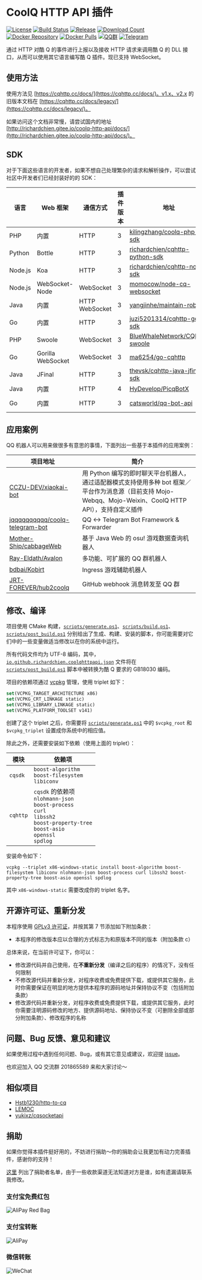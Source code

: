 # CoolQ HTTP API 插件

[![License](https://img.shields.io/badge/license-GPLv3-blue.svg)](https://raw.githubusercontent.com/richardchien/coolq-http-api/master/LICENSE)
[![Build Status](https://travis-ci.org/richardchien/coolq-http-api.svg)](https://travis-ci.org/richardchien/coolq-http-api)
[![Release](https://img.shields.io/github/release/richardchien/coolq-http-api.svg)](https://github.com/richardchien/coolq-http-api/releases)
[![Download Count](https://img.shields.io/github/downloads/richardchien/coolq-http-api/total.svg)](https://github.com/richardchien/coolq-http-api/releases)
[![Docker Repository](https://img.shields.io/badge/docker-richardchien/cqhttp-blue.svg)](https://hub.docker.com/r/richardchien/cqhttp/)
[![Docker Pulls](https://img.shields.io/docker/pulls/richardchien/cqhttp.svg)](https://hub.docker.com/r/richardchien/cqhttp/)
[![QQ群](https://img.shields.io/badge/qq%E7%BE%A4-201865589-orange.svg)](https://jq.qq.com/?_wv=1027&k=5Euplde)
[![Telegram](https://img.shields.io/badge/telegram-chat-blue.svg)](https://t.me/cqhttp)

通过 HTTP 对酷 Q 的事件进行上报以及接收 HTTP 请求来调用酷 Q 的 DLL 接口，从而可以使用其它语言编写酷 Q 插件。现已支持 WebSocket。

## 使用方法

使用方法见 [https://cqhttp.cc/docs/](https://cqhttp.cc/docs/)。v1.x、v2.x 的旧版本文档在 [https://cqhttp.cc/docs/legacy/](https://cqhttp.cc/docs/legacy/)。

如果访问这个文档非常慢，请尝试国内的地址 [http://richardchien.gitee.io/coolq-http-api/docs/](http://richardchien.gitee.io/coolq-http-api/docs/)。

## SDK

对于下面这些语言的开发者，如果不想自己处理繁杂的请求和解析操作，可以尝试社区中开发者们已经封装好的的 SDK：

| 语言 | Web 框架 | 通信方式 | 插件版本 | 地址 | 作者 |
| --- | ------- | ------- | ------- | --- | ---- |
| PHP | 内置 | HTTP | 3 | [kilingzhang/coolq-php-sdk](https://github.com/kilingzhang/coolq-php-sdk) | kilingzhang |
| Python | Bottle | HTTP | 3 | [richardchien/cqhttp-python-sdk](https://github.com/richardchien/cqhttp-python-sdk) | richardchien |
| Node.js | Koa | HTTP | 3 | [richardchien/cqhttp-node-sdk](https://github.com/richardchien/cqhttp-node-sdk) | richardchien |
| Node.js | WebSocket-Node | WebSocket | 3 | [momocow/node-cq-websocket](https://github.com/momocow/node-cq-websocket) | momocow |
| Java | 内置 | HTTP<br>WebSocket | 3 | [yangjinhe/maintain-robot](https://github.com/yangjinhe/maintain-robot) | yangjinhe |
| Go | 内置 | HTTP | 3 | [juzi5201314/cqhttp-go-sdk](https://github.com/juzi5201314/cqhttp-go-sdk) | juzi5201314 |
| PHP | Swoole | WebSocket | 3 | [BlueWhaleNetwork/CQBot-swoole](https://github.com/BlueWhaleNetwork/CQBot-swoole) | BlueWhaleNetwork |
| Go | Gorilla WebSocket | WebSocket | 3 | [ma6254/go-cqhttp](https://github.com/ma6254/go-cqhttp) | ma6254 |
| Java | JFinal | HTTP | 3 | [thevsk/cqhttp-java-jfinal-sdk](https://github.com/thevsk/cqhttp-java-jfinal-sdk) | thevsk |
| Java | 内置 | HTTP | 4 | [HyDevelop/PicqBotX](https://github.com/HyDevelop/PicqBotX) | Hykilpikonna |
| Go | 内置 | HTTP | 3 | [catsworld/qq-bot-api](https://github.com/catsworld/qq-bot-api) | catsworld && rikakomoe |

## 应用案例

QQ 机器人可以用来做很多有意思的事情，下面列出一些基于本插件的应用案例：

| 项目地址 | 简介 |
| ------- | --- |
| [CCZU-DEV/xiaokai-bot](https://github.com/CCZU-DEV/xiaokai-bot) | 用 Python 编写的即时聊天平台机器人，通过适配器模式支持使用多种 bot 框架／平台作为消息源（目前支持 Mojo-Webqq、Mojo-Weixin、CoolQ HTTP API），支持自定义插件 |
| [jqqqqqqqqqq/coolq-telegram-bot](https://github.com/jqqqqqqqqqq/coolq-telegram-bot) | QQ <-> Telegram Bot Framework & Forwarder |
| [Mother-Ship/cabbageWeb](https://github.com/Mother-Ship/cabbageWeb) | 基于 Java Web 的 osu! 游戏数据查询机器人 |
| [Ray-Eldath/Avalon](https://github.com/Ray-Eldath/Avalon) | 多功能、可扩展的 QQ 群机器人 |
| [bdbai/Kobirt](https://github.com/bdbai/Kobirt) | Ingress 游戏辅助机器人 |
| [JRT-FOREVER/hub2coolq](https://github.com/JRT-FOREVER/hub2coolq) | GitHub webhook 消息转发至 QQ 群 |

## 修改、编译

项目使用 CMake 构建，[`scripts/generate.ps1`](scripts/generate.ps1)、[`scripts/build.ps1`](scripts/build.ps1)、[`scripts/post_build.ps1`](scripts/post_build.ps1) 分别给出了生成、构建、安装的脚本，你可能需要对它们中的一些变量做适当修改以在你的系统中运行。

所有代码文件均为 UTF-8 编码，其中，[`io.github.richardchien.coolqhttpapi.json`](io.github.richardchien.coolqhttpapi.json) 文件将在 [`scripts/post_build.ps1`](scripts/post_build.ps1) 脚本中被转换为酷 Q 要求的 GB18030 编码。

项目的依赖项通过 [vcpkg](https://github.com/Microsoft/vcpkg) 管理，使用 triplet 如下：

```cmake
set(VCPKG_TARGET_ARCHITECTURE x86)
set(VCPKG_CRT_LINKAGE static)
set(VCPKG_LIBRARY_LINKAGE static)
set(VCPKG_PLATFORM_TOOLSET v141)
```

创建了这个 triplet 之后，你需要将 [`scripts/generate.ps1`](scripts/generate.ps1) 中的 `$vcpkg_root` 和 `$vcpkg_triplet` 设置成你系统中的相应值。

除此之外，还需要安装如下依赖（使用上面的 triplet）：

| 模块 | 依赖项 |
| --- | ----- |
| `cqsdk` | `boost-algorithm`<br>`boost-filesystem`<br>`libiconv` |
| `cqhttp` | `cqsdk` 的依赖项<br>`nlohmann-json`<br>`boost-process`<br>`curl`<br>`libssh2`<br>`boost-property-tree`<br>`boost-asio`<br>`openssl`<br>`spdlog` |

安装命令如下：

```batch
vcpkg --triplet x86-windows-static install boost-algorithm boost-filesystem libiconv nlohmann-json boost-process curl libssh2 boost-property-tree boost-asio openssl spdlog
```

其中 `x86-windows-static` 需要改成你的 triplet 名字。

## 开源许可证、重新分发

本程序使用 [GPLv3 许可证](https://github.com/richardchien/coolq-http-api/blob/master/LICENSE)，并按其第 7 节添加如下附加条款：

- 本程序的修改版本应以合理的方式标志为和原版本不同的版本（附加条款 c）

总体来说，在当前许可证下，你可以：

- 修改源代码并自己使用，在**不重新分发**（编译之后的程序）的情况下，没有任何限制
- 不修改源代码并重新分发，对程序收费或免费提供下载，或提供其它服务，此时你需要保证在明显的地方提供本程序的源码地址并保持协议不变（包括附加条款）
- 修改源代码并重新分发，对程序收费或免费提供下载，或提供其它服务，此时你需要注明源码修改的地方、提供源码地址、保持协议不变（可删除全部或部分附加条款）、修改程序的名称

## 问题、Bug 反馈、意见和建议

如果使用过程中遇到任何问题、Bug，或有其它意见或建议，欢迎提 [issue](https://github.com/richardchien/coolq-http-api/issues/new)。

也欢迎加入 QQ 交流群 201865589 来和大家讨论～

## 相似项目

- [Hstb1230/http-to-cq](https://github.com/Hstb1230/http-to-cq)
- [LEMOC](https://cqp.cc/t/29722)
- [yukixz/cqsocketapi](https://github.com/yukixz/cqsocketapi)

## 捐助

如果你觉得本插件挺好用的，不妨进行捐助～你的捐助会让我更加有动力完善插件，感谢你的支持！

[这里](https://github.com/richardchien/thanks) 列出了捐助者名单，由于一些收款渠道无法知道对方是谁，如有遗漏请联系我修改。

### 支付宝免费红包

![AliPay Red Bag](https://raw.githubusercontent.com/richardchien/coolq-http-api/master/docs/alipay-redbag.jpg)

### 支付宝转账

![AliPay](https://raw.githubusercontent.com/richardchien/coolq-http-api/master/docs/alipay.png)

### 微信转账

![WeChat](https://raw.githubusercontent.com/richardchien/coolq-http-api/master/docs/wechat.png)
